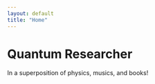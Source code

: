 ```yaml
---
layout: default
title: "Home"
---
```

# Quantum Researcher
  
  In a superposition of physics, musics, and books!


<!-- {% if site.show_excerpts %}
  {% include home.html %}
{% else %}
  {% include archive.html title="Posts" %}
{% endif %} -->
